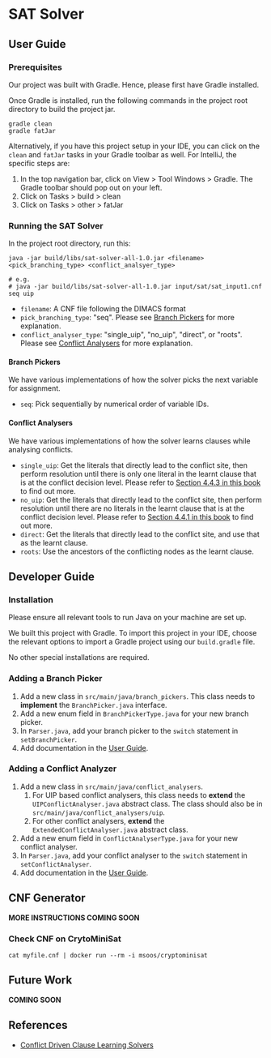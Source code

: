 # SAT Solver

## User Guide
### Prerequisites 
Our project was built with Gradle. Hence, please first have Gradle installed.

Once Gradle is installed, run the following commands in the project root directory to build the project jar.

```
gradle clean
gradle fatJar
```

Alternatively, if you have this project setup in your IDE, you can click on the `clean` and `fatJar` tasks in your Gradle toolbar as well. For IntelliJ, the specific steps are:
1. In the top navigation bar, click on View > Tool Windows > Gradle. The Gradle toolbar should pop out on your left.
2. Click on Tasks > build > clean
3. Click on Tasks > other > fatJar

### Running the SAT Solver
In the project root directory, run this:
```
java -jar build/libs/sat-solver-all-1.0.jar <filename> <pick_branching_type> <conflict_analsyer_type>

# e.g.
# java -jar build/libs/sat-solver-all-1.0.jar input/sat/sat_input1.cnf seq uip
```
* `filename`: A CNF file following the DIMACS format
* `pick_branching_type`: "seq". Please see [Branch Pickers](#branch-pickers) for more explanation.
* `conflict_analyser_type`: "single_uip", "no_uip", "direct", or "roots". Please see [Conflict Analysers](#conflict-analysers) for more explanation.

#### Branch Pickers
We have various implementations of how the solver picks the next variable for assignment. 
* `seq`: Pick sequentially by numerical order of variable IDs.

#### Conflict Analysers
We have various implementations of how the solver learns clauses while analysing conflicts. 
* `single_uip`: Get the literals that directly lead to the conflict site, then perform resolution until there is only one literal in the learnt clause that is at the conflict decision level. Please refer to [Section 4.4.3 in this book](https://www.cis.upenn.edu/~alur/CIS673/sat-cdcl.pdf) to find out more.
* `no_uip`: Get the literals that directly lead to the conflict site, then perform resolution until there are no literals in the learnt clause that is at the conflict decision level. Please refer to [Section 4.4.1 in this book](https://www.cis.upenn.edu/~alur/CIS673/sat-cdcl.pdf) to find out more.
* `direct`: Get the literals that directly lead to the conflict site, and use that as the learnt clause.
* `roots`: Use the ancestors of the conflicting nodes as the learnt clause.

## Developer Guide
### Installation
Please ensure all relevant tools to run Java on your machine are set up. 

We built this project with Gradle. To import this project in your IDE, choose the relevant options to import a Gradle project using our `build.gradle` file.

No other special installations are required.

### Adding a Branch Picker
1. Add a new class in `src/main/java/branch_pickers`. This class needs to **implement** the `BranchPicker.java` interface.
2. Add a new enum field in `BranchPickerType.java` for your new branch picker.
3. In `Parser.java`, add your branch picker to the `switch` statement in `setBranchPicker`.
4. Add documentation in the [User Guide](#branch-pickers).

### Adding a Conflict Analyzer
1. Add a new class in `src/main/java/conflict_analysers`. 
    1. For UIP based conflict analysers, this class needs to **extend** the `UIPConflictAnalyser.java` abstract class. The class should also be in `src/main/java/conflict_analysers/uip`.
    2. For other conflict analysers, **extend** the `ExtendedConflictAnalyser.java` abstract class.
2. Add a new enum field in `ConflictAnalyserType.java` for your new conflict analyser.
3. In `Parser.java`, add your conflict analyser to the `switch` statement in `setConflictAnalyser`.
4. Add documentation in the [User Guide](#conflict-analysers).

## CNF Generator
**MORE INSTRUCTIONS COMING SOON**

### Check CNF on CrytoMiniSat
`cat myfile.cnf | docker run --rm -i msoos/cryptominisat`

## Future Work
**COMING SOON**

## References
* [Conflict Driven Clause Learning Solvers](https://www.cis.upenn.edu/~alur/CIS673/sat-cdcl.pdf)